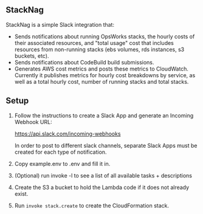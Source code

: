 ## StackNag

StackNag is a simple Slack integration that:
- Sends notifications about running OpsWorks stacks, the hourly costs of their associated resources,
and "total usage" cost that includes resources from non-running stacks
(ebs volumes, rds instances, s3 buckets, etc).
- Sends notifications about CodeBuild build submissions.
- Generates AWS cost metrics and posts these metrics to CloudWatch. 
Currently it publishes metrics for hourly cost breakdowns by service, as well as
a total hourly cost, number of running stacks and total stacks.

## Setup

1. Follow the instructions to create a Slack App and generate an 
Incoming Webhook URL:

    https://api.slack.com/incoming-webhooks
    
    In order to post to different slack channels, separate Slack Apps must be
    created for each type of notification.

2. Copy example.env to .env and fill it in.

3. (Optional) run invoke -l to see a list of all available tasks + descriptions

4. Create the S3 a bucket to hold the Lambda code if it does not already exist.

5. Run `invoke stack.create` to create the CloudFormation stack.
